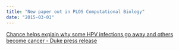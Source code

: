 ```yaml
---
title: "New paper out in PLOS Computational Biology"
date: "2015-03-01"
---
```


[Chance helps explain why some HPV infections go away and others become cancer - Duke press release](https://today.duke.edu/2015/03/persistenthpv)

